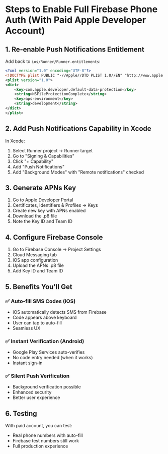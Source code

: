 # Steps to Enable Full Firebase Phone Auth (With Paid Apple Developer Account)

## 1. Re-enable Push Notifications Entitlement

Add back to `ios/Runner/Runner.entitlements`:
```xml
<?xml version="1.0" encoding="UTF-8"?>
<!DOCTYPE plist PUBLIC "-//Apple//DTD PLIST 1.0//EN" "http://www.apple.com/DTDs/PropertyList-1.0.dtd">
<plist version="1.0">
<dict>
	<key>com.apple.developer.default-data-protection</key>
	<string>NSFileProtectionComplete</string>
	<key>aps-environment</key>
	<string>development</string>
</dict>
</plist>
```

## 2. Add Push Notifications Capability in Xcode

In Xcode:
1. Select Runner project → Runner target
2. Go to "Signing & Capabilities"
3. Click "+ Capability"
4. Add "Push Notifications"
5. Add "Background Modes" with "Remote notifications" checked

## 3. Generate APNs Key

1. Go to Apple Developer Portal
2. Certificates, Identifiers & Profiles → Keys
3. Create new key with APNs enabled
4. Download the .p8 file
5. Note the Key ID and Team ID

## 4. Configure Firebase Console

1. Go to Firebase Console → Project Settings
2. Cloud Messaging tab
3. iOS app configuration
4. Upload the APNs .p8 file
5. Add Key ID and Team ID

## 5. Benefits You'll Get

### ✅ Auto-fill SMS Codes (iOS)
- iOS automatically detects SMS from Firebase
- Code appears above keyboard
- User can tap to auto-fill
- Seamless UX

### ✅ Instant Verification (Android)
- Google Play Services auto-verifies
- No code entry needed (when it works)
- Instant sign-in

### ✅ Silent Push Verification
- Background verification possible
- Enhanced security
- Better user experience

## 6. Testing

With paid account, you can test:
- Real phone numbers with auto-fill
- Firebase test numbers still work
- Full production experience
